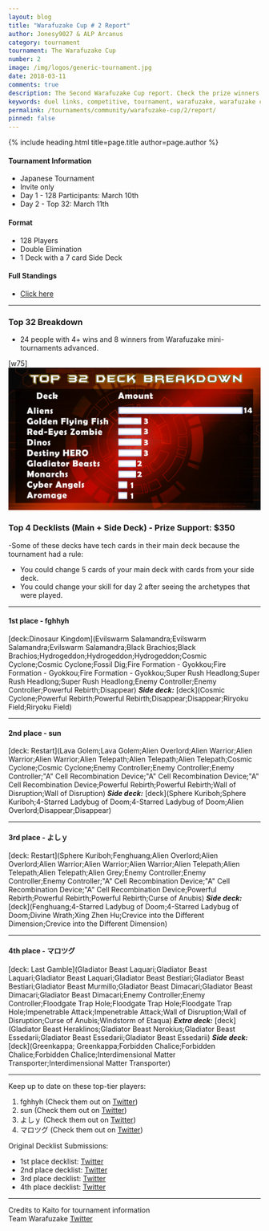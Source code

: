 ```yaml
---
layout: blog
title: "Warafuzake Cup # 2 Report"
author: Jonesy9027 & ALP Arcanus
category: tournament
tournament: The Warafuzake Cup
number: 2
image: /img/logos/generic-tournament.jpg
date: 2018-03-11
comments: true
description: The Second Warafuzake Cup report. Check the prize winners and their decks here.
keywords: duel links, competitive, tournament, warafuzake, warafuzake cup
permalink: /tournaments/community/warafuzake-cup/2/report/
pinned: false
---
```


{% include heading.html title=page.title author=page.author %}

#### Tournament Information
- Japanese Tournament
- Invite only
- Day 1 - 128 Participants: March 10th 
- Day 2 - Top 32: March 11th

#### Format
- 128 Players
- Double Elimination
- 1 Deck with a 7 card Side Deck

#### Full Standings
* [Click here](https://twitter.com/TeamWARUFUZAKE/status/972852172697223170)

---

### Top 32 Breakdown
* 24 people with 4+ wins and 8 winners from Warafuzake mini-tournaments advanced.

[w75]
![Graph](/img/content/tournaments/warafuzake-cup/warafuzake-cup-top32.jpg)


### Top 4 Decklists (Main + Side Deck) - Prize Support: $350
-Some of these decks have tech cards in their main deck because the tournament had a rule:
* You could change 5 cards of your main deck with cards from your side deck. 
* You could change your skill for day 2 after seeing the archetypes that were played.

---

#### 1st place - fghhyh
[deck:Dinosaur Kingdom](Evilswarm Salamandra;Evilswarm Salamandra;Evilswarm Salamandra;Black Brachios;Black Brachios;Hydrogeddon;Hydrogeddon;Hydrogeddon;Cosmic Cyclone;Cosmic Cyclone;Fossil Dig;Fire Formation - Gyokkou;Fire Formation - Gyokkou;Fire Formation - Gyokkou;Super Rush Headlong;Super Rush Headlong;Super Rush Headlong;Enemy Controller;Enemy Controller;Powerful Rebirth;Disappear)
***Side deck:***
[deck](Cosmic Cyclone;Powerful Rebirth;Powerful Rebirth;Disappear;Disappear;Riryoku Field;Riryoku Field)

---

#### 2nd place - sun
[deck: Restart](Lava Golem;Lava Golem;Alien Overlord;Alien Warrior;Alien Warrior;Alien Warrior;Alien Telepath;Alien Telepath;Alien Telepath;Cosmic Cyclone;Cosmic Cyclone;Enemy Controller;Enemy Controller;Enemy Controller;"A" Cell Recombination Device;"A" Cell Recombination Device;"A" Cell Recombination Device;Powerful Rebirth;Powerful Rebirth;Wall of Disruption;Wall of Disruption)
***Side deck:***
[deck](Sphere Kuriboh;Sphere Kuriboh;4-Starred Ladybug of Doom;4-Starred Ladybug of Doom;Alien Overlord;Disappear;Disappear)

--- 

#### 3rd place - よしｙ
[deck: Restart](Sphere Kuriboh;Fenghuang;Alien Overlord;Alien Overlord;Alien Warrior;Alien Warrior;Alien Warrior;Alien Telepath;Alien Telepath;Alien Telepath;Alien Grey;Enemy Controller;Enemy Controller;Enemy Controller;"A" Cell Recombination Device;"A" Cell Recombination Device;"A" Cell Recombination Device;Powerful Rebirth;Powerful Rebirth;Powerful Rebirth;Curse of Anubis)
***Side deck:***
[deck](Fenghuang;4-Starred Ladybug of Doom;4-Starred Ladybug of Doom;Divine Wrath;Xing Zhen Hu;Crevice into the Different Dimension;Crevice into the Different Dimension)

---

#### 4th place - マロツグ
[deck: Last Gamble](Gladiator Beast Laquari;Gladiator Beast Laquari;Gladiator Beast Laquari;Gladiator Beast Bestiari;Gladiator Beast Bestiari;Gladiator Beast Murmillo;Gladiator Beast Dimacari;Gladiator Beast Dimacari;Gladiator Beast Dimacari;Enemy Controller;Enemy Controller;Floodgate Trap Hole;Floodgate Trap Hole;Floodgate Trap Hole;Impenetrable Attack;Impenetrable Attack;Wall of Disruption;Wall of Disruption;Curse of Anubis;Windstorm of Etaqua)
***Extra deck:***
[deck](Gladiator Beast Heraklinos;Gladiator Beast Nerokius;Gladiator Beast Essedarii;Gladiator Beast Essedarii;Gladiator Beast Essedarii)
***Side deck:***
[deck](Greenkappa; Greenkappa;Forbidden Chalice;Forbidden Chalice;Forbidden Chalice;Interdimensional Matter Transporter;Interdimensional Matter Transporter)

---

Keep up to date on these top-tier players:
1. fghhyh (Check them out on [Twitter](https://twitter.com/fghhyh22))
2. sun (Check them out on [Twitter](https://twitter.com/sunchan6969))
3. よしｙ (Check them out on [Twitter](https://twitter.com/Yuma81564530))
4. マロツグ (Check them out on [Twitter](https://twitter.com/marotsugu))

Original Decklist Submissions:  
* 1st place decklist: [Twitter](https://twitter.com/TeamWARUFUZAKE/status/972850532543901696)  
* 2nd place decklist: [Twitter](https://twitter.com/TeamWARUFUZAKE/status/972850629898002433)  
* 3rd place decklist: [Twitter](https://twitter.com/TeamWARUFUZAKE/status/972850751193071616)  
* 4th place decklist: [Twitter](https://twitter.com/TeamWARUFUZAKE/status/972851011919364096)  

---

Credits to Kaito for tournament information  
Team Warafuzake [Twitter](https://twitter.com/TeamWARUFUZAKE)  
